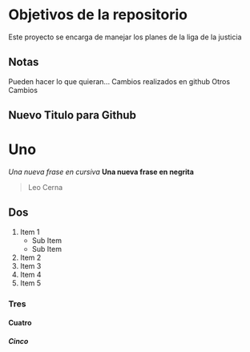 # Objetivos de la repositorio

Este proyecto se encarga de manejar los planes de la liga de la justicia


## Notas
Pueden hacer lo que quieran...
Cambios realizados en github
Otros Cambios

## Nuevo Titulo para Github

# Uno
*Una nueva frase en cursiva*
**Una nueva frase en negrita**
>Leo Cerna
## Dos
1. Item 1
    * Sub Item
    * Sub Item
2. Item 2
3. Item 3
4. Item 4
5. Item 5
### Tres
#### Cuatro
##### Cinco